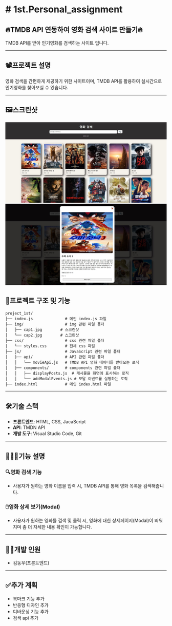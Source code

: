 <h1> # 1st.Personal_assignment </h1>

<h2>🔥TMDB API 연동하여 영화 검색 사이트 만들기🔥</h2>
TMDB API를 받아 인기영화를 검색하는 사이트 입니다.



---



## 📽️프로젝트 설명
영화 검색을 간편하게 제공하기 위한 사이트이며, TMDB API를 활용하여 실시간으로 인기영화를 찾아보실 수 있습니다.


---


## 🖼️스크린샷
![프로젝트 화면1](./img/cap1.JPG)
![프로젝트 화면2](./img/cap2.JPG)



## 🌟프로젝트 구조 및 기능

```plaintext
project_1st/
├── index.js              # 메인 index.js 파일
├── img/                  # img 관련 파일 폴더
│   ├── cap1.jpg        # 스크린샷
│   └── cap2.jpg        # 스크린샷
├── css/                  # css 관련 파일 폴더
│   └── styles.css        # 전체 css 파일
├── js/                   # JavaScript 관련 파일 폴더
│   ├── api/              # API 관련 파일 폴더
│   │   └── movieApi.js   # TMDB API 영화 데이터를 받아오는 로직
│   ├── components/       # components 관련 파일 폴더
│   │   ├── displayPosts.js  # 게시물을 화면에 표시하는 로직
│   │   └── addModalEvents.js # 모달 이벤트를 실행하는 로직
├── index.html            # 메인 index.html 파일
```

---


## 🛠️기술 스택
- **프론트엔드**: HTML, CSS, JacaScript
- **API**: TMDN API
- **개발 도구**: Visual Studio Code, Git

---

## 👨🏻‍🏫기능 설명

### 🔍영화 검색 기능
- 사용자가 원하는 영화 이름을 입력 시, TMDB API를 통해 영화 목록을 검색해줍니다.

### 🖱️영화 상세 보기(Modal)
- 사용자가 원하는 영화를 검색 및 클릭 시, 영화에 대한 상세페이지(Modal)이 띄워지며 좀 더 자세한 내용 확인이 가능합니다.

---


## 👨‍💻개발 인원
- 김동우(프론트엔드)


---

## ✅추가 계획
- 북마크 기능 추가
- 반응형 디자인 추가
- 디바운싱 기능 추가
- 검색 api 추가


